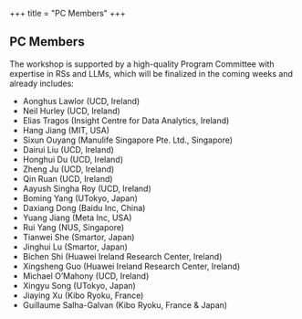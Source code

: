 +++
title = "PC Members"
+++

## PC Members
The workshop is supported by a high-quality Program Committee with expertise in RSs and LLMs, which will be finalized in the coming weeks and already includes:

- Aonghus Lawlor (UCD, Ireland)
- Neil Hurley (UCD, Ireland)
- Elias Tragos (Insight Centre for Data Analytics, Ireland)
- Hang Jiang (MIT, USA)
- Sixun Ouyang (Manulife Singapore Pte. Ltd., Singapore)
- Dairui Liu (UCD, Ireland)
- Honghui Du (UCD, Ireland)
- Zheng Ju (UCD, Ireland)
- Qin Ruan (UCD, Ireland)
- Aayush Singha Roy (UCD, Ireland)
- Boming Yang (UTokyo, Japan)
- Daxiang Dong (Baidu Inc, China)
- Yuang Jiang (Meta Inc, USA)
- Rui Yang (NUS, Singapore)
- Tianwei She (Smartor, Japan)
- Jinghui Lu (Smartor, Japan)
- Bichen Shi (Huawei Ireland Research Center, Ireland)
- Xingsheng Guo (Huawei Ireland Research Center, Ireland)
- Michael O’Mahony (UCD, Ireland)
- Xingyu Song (UTokyo, Japan)
- Jiaying Xu (Kibo Ryoku, France)
- Guillaume Salha-Galvan (Kibo Ryoku, France \& Japan)





